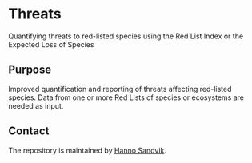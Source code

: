 # Threats
Quantifying threats to red-listed species using the Red List Index or the Expected Loss of Species

## Purpose
Improved quantification and reporting of threats affecting red-listed species. Data from one or more Red Lists of species or ecosystems are needed as input.

## Contact
The repository is maintained by [Hanno Sandvik](mailto:hanno.sandvik@nina.no).
